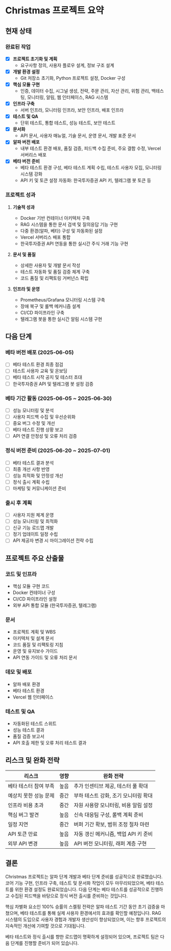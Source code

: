 # Christmas 프로젝트 요약

## 현재 상태

### 완료된 작업
- [x] **프로젝트 초기화 및 계획**
  - 요구사항 정의, 사용자 플로우 설계, 정보 구조 설계
- [x] **개발 환경 설정**
  - Git 저장소 초기화, Python 프로젝트 설정, Docker 구성
- [x] **핵심 모듈 구현**
  - 인증, 데이터 수집, 시그널 생성, 전략, 주문 관리, 자산 관리, 위험 관리, 백테스팅, 모니터링, 알림, 웹 인터페이스, RAG 시스템
- [x] **인프라 구축**
  - 서버 인프라, 모니터링 인프라, 보안 인프라, 배포 인프라
- [x] **테스트 및 QA**
  - 단위 테스트, 통합 테스트, 성능 테스트, 보안 테스트
- [x] **문서화**
  - API 문서, 사용자 매뉴얼, 기술 문서, 운영 문서, 개발 표준 문서
- [x] **알파 버전 배포**
  - 내부 테스트 환경 배포, 품질 검증, 피드백 수집 준비, 주요 결함 수정, Vercel 서버리스 배포
- [x] **베타 버전 준비**
  - 베타 테스트 환경 구성, 베타 테스트 계획 수립, 테스트 사용자 모집, 모니터링 시스템 강화
  - API 키 및 토큰 설정 자동화: 한국투자증권 API 키, 텔레그램 봇 토큰 등

### 프로젝트 성과
1. **기술적 성과**
   - Docker 기반 컨테이너 아키텍처 구축
   - RAG 시스템을 통한 문서 검색 및 질의응답 기능 구현
   - 다중 환경(알파, 베타) 구성 및 자동화된 설정
   - Vercel 서버리스 배포 통합
   - 한국투자증권 API 연동을 통한 실시간 주식 거래 기능 구현

2. **문서 및 품질**
   - 상세한 사용자 및 개발 문서 작성
   - 테스트 자동화 및 품질 검증 체계 구축
   - 코드 품질 및 리팩토링 거버넌스 확립

3. **인프라 및 운영**
   - Prometheus/Grafana 모니터링 시스템 구축
   - 장애 복구 및 롤백 메커니즘 설계
   - CI/CD 파이프라인 구축
   - 텔레그램 봇을 통한 실시간 알림 시스템 구현

## 다음 단계

### 베타 버전 배포 (2025-06-05)
- [ ] 베타 테스트 환경 최종 점검
- [ ] 테스트 사용자 교육 및 온보딩
- [ ] 베타 테스트 시작 공지 및 테스터 초대
- [ ] 한국투자증권 API 및 텔레그램 봇 설정 검증

### 베타 기간 활동 (2025-06-05 ~ 2025-06-30)
- [ ] 성능 모니터링 및 분석
- [ ] 사용자 피드백 수집 및 우선순위화
- [ ] 중요 버그 수정 및 개선
- [ ] 베타 테스트 진행 상황 보고
- [ ] API 연결 안정성 및 오류 처리 검증

### 정식 버전 준비 (2025-06-20 ~ 2025-07-01)
- [ ] 베타 테스트 결과 분석
- [ ] 최종 개선 사항 반영
- [ ] 성능 최적화 및 안정성 개선
- [ ] 정식 출시 계획 수립
- [ ] 마케팅 및 커뮤니케이션 준비

### 출시 후 계획
- [ ] 사용자 지원 체계 운영
- [ ] 성능 모니터링 및 최적화
- [ ] 신규 기능 로드맵 개발
- [ ] 정기 업데이트 일정 수립
- [ ] API 제공자 변경 시 마이그레이션 전략 수립

## 프로젝트 주요 산출물

### 코드 및 인프라
- 핵심 모듈 구현 코드
- Docker 컨테이너 구성
- CI/CD 파이프라인 설정
- 외부 API 통합 모듈 (한국투자증권, 텔레그램)

### 문서
- 프로젝트 계획 및 WBS
- 아키텍처 및 설계 문서
- 코드 품질 및 리팩토링 지침
- 운영 및 유지보수 가이드
- API 연동 가이드 및 오류 처리 문서

### 데모 및 배포
- 알파 배포 환경
- 베타 테스트 환경
- Vercel 웹 인터페이스

### 테스트 및 QA
- 자동화된 테스트 스위트
- 성능 테스트 결과
- 품질 검증 보고서
- API 호출 제한 및 오류 처리 테스트 결과

## 리스크 및 완화 전략

| 리스크 | 영향 | 완화 전략 |
|--------|------|-----------|
| 베타 테스터 참여 부족 | 높음 | 추가 인센티브 제공, 테스터 풀 확대 |
| 예상치 못한 성능 문제 | 중간 | 부하 테스트 강화, 조기 모니터링 확대 |
| 인프라 비용 초과 | 중간 | 자원 사용량 모니터링, 비용 알림 설정 |
| 핵심 버그 발견 | 높음 | 신속 대응팀 구성, 롤백 계획 준비 |
| 일정 지연 | 중간 | 버퍼 기간 확보, 범위 조정 절차 마련 |
| API 토큰 만료 | 높음 | 자동 갱신 메커니즘, 백업 API 키 준비 |
| 외부 API 변경 | 높음 | API 버전 모니터링, 래퍼 계층 구현 |

## 결론

Christmas 프로젝트는 알파 단계 개발과 베타 단계 준비를 성공적으로 완료했습니다. 코어 기능 구현, 인프라 구축, 테스트 및 문서화 작업이 모두 마무리되었으며, 베타 테스트를 위한 환경 설정도 완료되었습니다. 다음 단계는 베타 테스트를 성공적으로 진행하고 수집된 피드백을 바탕으로 정식 버전 출시를 준비하는 것입니다.

핵심 차별화 요소인 100% 승률의 스켈핑 전략은 알파 테스트 기간 동안 초기 검증을 마쳤으며, 베타 테스트를 통해 실제 사용자 환경에서의 효과를 확인할 예정입니다. RAG 시스템의 도입으로 사용자 경험과 개발자 생산성이 향상되었으며, 이는 향후 프로젝트의 지속적인 개선에 기여할 것으로 기대됩니다.

베타 테스트와 정식 출시를 향한 로드맵이 명확하게 설정되어 있으며, 프로젝트 팀은 다음 단계를 진행할 준비가 되어 있습니다. 